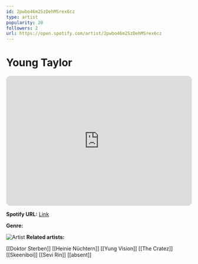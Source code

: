```yaml
---
id: 2pwbo46m2SzDehMSrex6cz
type: artist
popularity: 28
followers: 2
url: https://open.spotify.com/artist/2pwbo46m2SzDehMSrex6cz
---
```

# Young Taylor

<iframe style="border-radius:12px" src="https://open.spotify.com/embed/artist/2pwbo46m2SzDehMSrex6cz" width="100%" height="352" frameBorder="0" allowfullscreen="" allow="autoplay; clipboard-write; encrypted-media; fullscreen; picture-in-picture" loading="lazy"></iframe>

**Spotify URL:** [Link](https://open.spotify.com/artist/2pwbo46m2SzDehMSrex6cz)

**Genre:** 

![Artist]()
**Related artists:**

[[Doktor Sterben]]
[[Heinie Nüchtern]]
[[Yung Vision]]
[[The Cratez]]
[[Skeeniboi]]
[[Sevi Rin]]
[[absent]]
